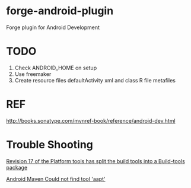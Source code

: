 forge-android-plugin
====================

Forge plugin for Android Development

TODO
========
1) Check ANDROID_HOME on setup
2) Use freemaker
3) Create resource files
	defaultActivity xml and class
	R file
	metafiles

REF
========

http://books.sonatype.com/mvnref-book/reference/android-dev.html




Trouble Shooting
================

[Revision 17 of the Platform tools has split the build tools into a Build-tools package](https://code.google.com/p/maven-android-plugin/issues/detail?id=377&sort=-id&colspec=ID%20Type%20Component%20OpSys%20Status%20Priority%20Milestone%20Owner%20Summary)

[Android Maven Could not find tool 'aapt'](http://stackoverflow.com/questions/16619143/android-maven-could-not-find-tool-aapt)


